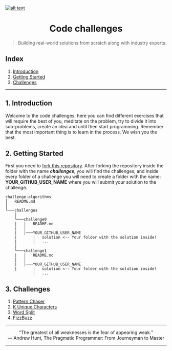 <a href="https://www.core-code.io/">

![alt text](https://uploads-ssl.webflow.com/5eb2f56932c3562feab232e3/5f73550d00249e7e96c9f3de_Logo.png "corecodeio")

</a>

<h1 align="center">Code challenges</h1> 

>Building real-world solutions
from scratch along with
industry experts.


## Index

1. [Introduction](#1-introduction)
2. [Getting Started](#2-getting-started)
3. [Challenges](#3-challenges)
------

## 1. Introduction
<p>Welcome to the code challenges, here you can find different exercises that will require the best of you, meditate on the problem, try to divide it into sub-problems, create an idea and until then start programming. Remember that the most important thing is to learn in the process. We wish you the best.</p>

## 2. Getting Started
<p>First you need to <a href="https://docs.github.com/en/free-pro-team@latest/github/getting-started-with-github/fork-a-repo">fork this repository</a>. After forking the repository inside the folder with the name <b><i>challenges</i></b>, you will find the challenges, and inside every folder of a challenge you will need to create a folder with the name: <b>YOUR_GITHUB_USER_NAME</b> where you will submit your solution to the challenge.</p>

```
challenge-algorithms
│   README.md
│   
└───challenges
    │
    └───challenge0
    |   │   README.md
    |   │
    |   |───YOUR_GITHUB_USER_NAME
    |       │   solution <-- Your folder with the solution inside! 
    |       |   ...
    |
    └───challenge1
    |   │   README.md
    |   │
    |   |───YOUR_GITHUB_USER_NAME
    |       │   solution <-- Your folder with the solution inside!
            |   ...
```

## 3. Challenges

1. [Pattern Chaser](challanges/pattern-chaser/README.md)
2. [K Unique Characters](challanges/k-unique-characters/README.md)
3. [Word Split](challanges/word-split/README.md)
4. [FizzBuzz](challanges/fizzbuzz/README.md)


---

<p align="center">
<q>The greatest of all weaknesses is the fear of appearing weak.</q>
<br>
― Andrew Hunt, The Pragmatic Programmer: From Journeyman to Master
</p>

---